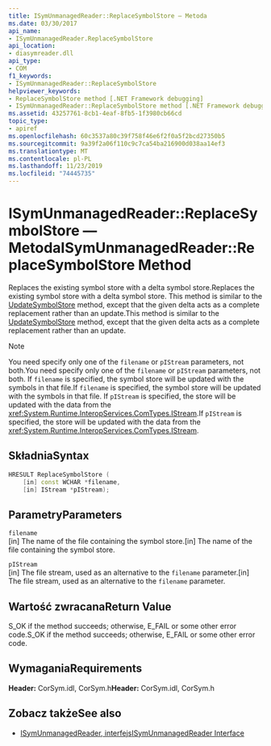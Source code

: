 ```yaml
---
title: ISymUnmanagedReader::ReplaceSymbolStore — Metoda
ms.date: 03/30/2017
api_name:
- ISymUnmanagedReader.ReplaceSymbolStore
api_location:
- diasymreader.dll
api_type:
- COM
f1_keywords:
- ISymUnmanagedReader::ReplaceSymbolStore
helpviewer_keywords:
- ReplaceSymbolStore method [.NET Framework debugging]
- ISymUnmanagedReader::ReplaceSymbolStore method [.NET Framework debugging]
ms.assetid: 43257761-8cb1-4eaf-8fb5-1f3980cb66cd
topic_type:
- apiref
ms.openlocfilehash: 60c3537a80c39f758f46e6f2f0a5f2bcd27350b5
ms.sourcegitcommit: 9a39f2a06f110c9c7ca54ba216900d038aa14ef3
ms.translationtype: MT
ms.contentlocale: pl-PL
ms.lasthandoff: 11/23/2019
ms.locfileid: "74445735"
---
```

# <a name="isymunmanagedreaderreplacesymbolstore-method"></a><span data-ttu-id="e33d2-102">ISymUnmanagedReader::ReplaceSymbolStore — Metoda</span><span class="sxs-lookup"><span data-stu-id="e33d2-102">ISymUnmanagedReader::ReplaceSymbolStore Method</span></span>
<span data-ttu-id="e33d2-103">Replaces the existing symbol store with a delta symbol store.</span><span class="sxs-lookup"><span data-stu-id="e33d2-103">Replaces the existing symbol store with a delta symbol store.</span></span> <span data-ttu-id="e33d2-104">This method is similar to the [UpdateSymbolStore](../../../../docs/framework/unmanaged-api/diagnostics/isymunmanagedreader-updatesymbolstore-method.md) method, except that the given delta acts as a complete replacement rather than an update.</span><span class="sxs-lookup"><span data-stu-id="e33d2-104">This method is similar to the [UpdateSymbolStore](../../../../docs/framework/unmanaged-api/diagnostics/isymunmanagedreader-updatesymbolstore-method.md) method, except that the given delta acts as a complete replacement rather than an update.</span></span>  
  
> [!NOTE]
> <span data-ttu-id="e33d2-105">You need specify only one of the `filename` or `pIStream` parameters, not both.</span><span class="sxs-lookup"><span data-stu-id="e33d2-105">You need specify only one of the `filename` or `pIStream` parameters, not both.</span></span> <span data-ttu-id="e33d2-106">If `filename` is specified, the symbol store will be updated with the symbols in that file.</span><span class="sxs-lookup"><span data-stu-id="e33d2-106">If `filename` is specified, the symbol store will be updated with the symbols in that file.</span></span> <span data-ttu-id="e33d2-107">If `pIStream` is specified, the store will be updated with the data from the <xref:System.Runtime.InteropServices.ComTypes.IStream>.</span><span class="sxs-lookup"><span data-stu-id="e33d2-107">If `pIStream` is specified, the store will be updated with the data from the <xref:System.Runtime.InteropServices.ComTypes.IStream>.</span></span>  
  
## <a name="syntax"></a><span data-ttu-id="e33d2-108">Składnia</span><span class="sxs-lookup"><span data-stu-id="e33d2-108">Syntax</span></span>  
  
```cpp  
HRESULT ReplaceSymbolStore (  
    [in] const WCHAR *filename,  
    [in] IStream *pIStream);  
```  
  
## <a name="parameters"></a><span data-ttu-id="e33d2-109">Parametry</span><span class="sxs-lookup"><span data-stu-id="e33d2-109">Parameters</span></span>  
 `filename`  
 <span data-ttu-id="e33d2-110">[in] The name of the file containing the symbol store.</span><span class="sxs-lookup"><span data-stu-id="e33d2-110">[in] The name of the file containing the symbol store.</span></span>  
  
 `pIStream`  
 <span data-ttu-id="e33d2-111">[in] The file stream, used as an alternative to the `filename` parameter.</span><span class="sxs-lookup"><span data-stu-id="e33d2-111">[in] The file stream, used as an alternative to the `filename` parameter.</span></span>  
  
## <a name="return-value"></a><span data-ttu-id="e33d2-112">Wartość zwracana</span><span class="sxs-lookup"><span data-stu-id="e33d2-112">Return Value</span></span>  
 <span data-ttu-id="e33d2-113">S_OK if the method succeeds; otherwise, E_FAIL or some other error code.</span><span class="sxs-lookup"><span data-stu-id="e33d2-113">S_OK if the method succeeds; otherwise, E_FAIL or some other error code.</span></span>  
  
## <a name="requirements"></a><span data-ttu-id="e33d2-114">Wymagania</span><span class="sxs-lookup"><span data-stu-id="e33d2-114">Requirements</span></span>  
 <span data-ttu-id="e33d2-115">**Header:** CorSym.idl, CorSym.h</span><span class="sxs-lookup"><span data-stu-id="e33d2-115">**Header:** CorSym.idl, CorSym.h</span></span>  
  
## <a name="see-also"></a><span data-ttu-id="e33d2-116">Zobacz także</span><span class="sxs-lookup"><span data-stu-id="e33d2-116">See also</span></span>

- [<span data-ttu-id="e33d2-117">ISymUnmanagedReader, interfejs</span><span class="sxs-lookup"><span data-stu-id="e33d2-117">ISymUnmanagedReader Interface</span></span>](../../../../docs/framework/unmanaged-api/diagnostics/isymunmanagedreader-interface.md)
